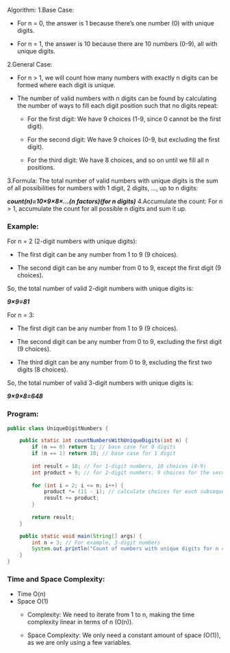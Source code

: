 Algorithm:
1.Base Case:

* For n = 0, the answer is 1 because there’s one number (0) with unique digits.

* For n = 1, the answer is 10 because there are 10 numbers (0-9), all with unique digits.

2.General Case:

* For n > 1, we will count how many numbers with exactly n digits can be formed where each digit is unique.

* The number of valid numbers with n digits can be found by calculating the number of ways to fill each digit position such that no digits repeat:

  * For the first digit: We have 9 choices (1-9, since 0 cannot be the first digit).

  * For the second digit: We have 9 choices (0-9, but excluding the first digit).

  * For the third digit: We have 8 choices, and so on until we fill all n positions.

3.Formula: The total number of valid numbers with unique digits is the sum of all possibilities for numbers with 1 digit, 2 digits, ..., up to n digits:

***count(n)=10×9×8×…(n factors)(for n digits)***
4.Accumulate the count: For n > 1, accumulate the count for all possible n digits and sum it up.  

### Example:
For n = 2 (2-digit numbers with unique digits):

* The first digit can be any number from 1 to 9 (9 choices).

* The second digit can be any number from 0 to 9, except the first digit (9 choices).

So, the total number of valid 2-digit numbers with unique digits is:


***9×9=81***  

For n = 3:

* The first digit can be any number from 1 to 9 (9 choices).

* The second digit can be any number from 0 to 9, excluding the first digit (9 choices).

* The third digit can be any number from 0 to 9, excluding the first two digits (8 choices).

So, the total number of valid 3-digit numbers with unique digits is:

***9×9×8=648***

### Program:
``` Java
public class UniqueDigitNumbers {

    public static int countNumbersWithUniqueDigits(int n) {
        if (n == 0) return 1; // base case for 0 digits
        if (n == 1) return 10; // base case for 1 digit
        
        int result = 10; // for 1-digit numbers, 10 choices (0-9)
        int product = 9; // for 2-digit numbers, 9 choices for the second digit
        
        for (int i = 2; i <= n; i++) {
            product *= (11 - i); // calculate choices for each subsequent digit
            result += product;
        }
        
        return result;
    }

    public static void main(String[] args) {
        int n = 3; // For example, 3-digit numbers
        System.out.println("Count of numbers with unique digits for n = " + n + ": " + countNumbersWithUniqueDigits(n));
    }
}
```
### Time and Space Complexity:


* Time	O(n)
* Space	O(1)
  * Complexity: We need to iterate from 1 to n, making the time complexity linear in terms of n (O(n)).

  * Space Complexity: We only need a constant amount of space (O(1)), as we are only using a few variables.



